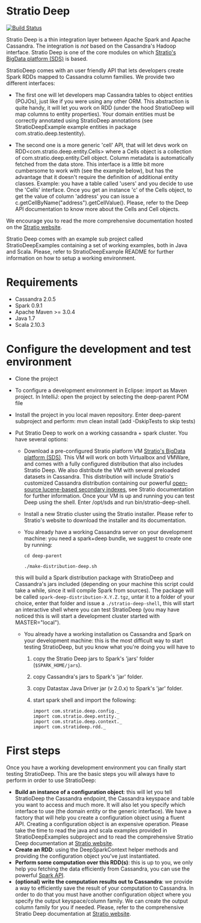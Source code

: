 Stratio Deep
=====================

[![Build Status](https://drone.io/github.com/Stratio/stratio-deep/status.png)](https://drone.io/github.com/Stratio/stratio-deep/latest)

Stratio Deep is a thin integration layer between Apache Spark and Apache Cassandra. The integration is _not_ based on the Cassandra's Hadoop interface.
Stratio Deep is one of the core modules on which [Stratio's BigData platform (SDS)](http://www.stratio.com/) is based.

StratioDeep comes with an user friendly API that lets developers create Spark RDDs mapped to Cassandra column families.
We provide two different interfaces:

  * The first one will let developers map Cassandra tables to object entities (POJOs), just like if you were using any other ORM.
    This abstraction is quite handy, it will let you work on RDD<YourEntityHere> (under the hood StratioDeep will map columns to entity properties).
    Your domain entities must be correctly annotated using StratioDeep annotations (see StratioDeepExample example entities in package com.stratio.deep.testentity).

  * The second one is a more generic 'cell' API, that will let devs work on RDD<com.stratio.deep.entity.Cells> where a Cells object is a collection of com.stratio.deep.entity.Cell object.
    Column metadata is automatically fetched from the data store. This interface is a little bit more cumbersome to work with (see the example below),
    but has the advantage that it doesn't require the definition of additional entity classes.
    Example: you have a table called 'users' and you decide to use the 'Cells' interface. Once you get an instance 'c' of the Cells object,
    to get the value of column 'address' you can issue a c.getCellByName("address").getCellValue().
    Please, refer to the Deep API documentation to know more about the Cells and Cell objects.

We encourage you to read the more comprehensive documentation hosted on the [Stratio website](http://www.openstratio.org/examples/using-stratio-deep/).

Stratio Deep comes with an example sub project called StratioDeepExamples containing a set of working examples, both in Java and Scala.
Please, refer to StratioDeepExample README for further information on how to setup a working environment.

Requirements
============

  * Cassandra 2.0.5
  * Spark 0.9.1
  * Apache Maven >= 3.0.4
  * Java 1.7
  * Scala 2.10.3

Configure the development and test environment
==============================================
* Clone the project
* To configure a development environment in Eclipse: import as Maven project. In IntelliJ: open the project by selecting the deep-parent POM file
* Install the project in you local maven repository. Enter deep-parent subproject and perform: mvn clean install (add -DskipTests to skip tests)
* Put Stratio Deep to work on a working cassandra + spark cluster. You have several options:
    * Download a pre-configured Stratio platform VM [Stratio's BigData platform (SDS)](http://www.stratio.com/).
      This VM will work on both Virtualbox and VMWare, and comes with a fully configured distribution that also includes Stratio Deep. We also distribute the VM with several preloaded datasets in Cassandra. This distribution will include Stratio's customized Cassandra distribution containing our powerful [open-source lucene-based secondary indexes](https://github.com/Stratio/stratio-cassandra), see Stratio documentation for further information.
      Once your VM is up and running you can test Deep using the shell. Enter /opt/sds and run bin/stratio-deep-shell.
    * Install a new Stratio cluster using the Stratio installer. Please refer to Stratio's website to download the installer and its documentation.
    * You already have a working Cassandra server on your development machine: you need a spark+deep bundle, we suggest to create one by running:
    
	    ``cd deep-parent``
	    
	    ``./make-distribution-deep.sh``
	    
    this will build a Spark distribution package with StratioDeep and Cassandra's jars included (depending on your machine this script could take a while, since it will compile Spark from sources).
The package will be called ``spark-deep-distribution-X.Y.Z.tgz``, untar it to a folder of your choice, enter that folder and issue a ``./stratio-deep-shell``, this will start an interactive shell where you can test StratioDeep (you may have noticed this is will start a development cluster started with MASTER="local").

    * You already have a working installation os Cassandra and Spark on your development machine: this is the most difficult way to start testing StratioDeep, but you know what you're doing  you will have to
        1. copy the Stratio Deep jars to Spark's 'jars' folder (``$SPARK_HOME/jars``).
        2. copy Cassandra's jars to Spark's 'jar' folder.
        3. copy Datastax Java Driver jar (v 2.0.x) to Spark's 'jar' folder.
        4. start spark shell and import the following:
        
			``import com.stratio.deep.config._``			
			``import com.stratio.deep.entity._``			
			``import com.stratio.deep.context._``			
			``import com.stratideep.rdd._``
			

First steps
===========
Once you have a working development environment you can finally start testing StratioDeep. This are the basic steps you will always have to perform in order to use StratioDeep:

* __Build an instance of a configuration object__: this will let you tell StratioDeep the Cassandra endpoint, the Cassandra keyspace and table you want to access and much more.
  It will also let you specify which interface to use (the domain entity or the generic interface).
  We have a factory that will help you create a configuration object using a fluent API. Creating a configuration object is an expensive operation.
  Please take the time to read the java and scala examples provided in StratioDeepExamples subproject and to read the comprehensive Stratio Deep documentation at [Stratio website](http://www.openstratio.org/examples/using-stratio-deep/).
* __Create an RDD__: using the DeepSparkContext helper methods and providing the configuration object you've just instantiated.
* __Perform some computation over this RDD(s)__: this is up to you, we only help you fetching the data efficiently from Cassandra, you can use the powerful [Spark API](https://spark.apache.org/docs/0.9.0/api/core/index.html#org.apache.spark.package).
* __(optional) write the computation results out to Cassandra__: we provide a way to efficiently save the result of your computation to Cassandra.
  In order to do that you must have another configuration object where you specify the output keyspace/column family. We can create the output column family for you if needed.
  Please, refer to the comprehensive Stratio Deep documentation at [Stratio website](http://www.openstratio.org/examples/using-stratio-deep/).
